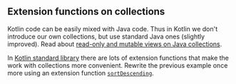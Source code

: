 ## Extension functions on collections

Kotlin code can be easily mixed with Java code.
Thus in Kotlin we don't introduce our own collections, but use standard Java ones (slightly improved).
Read about [read-only and mutable views on Java collections](http://blog.jetbrains.com/kotlin/2012/09/kotlin-m3-is-out/#Collections).

In [Kotlin standard library](http://kotlinlang.org/api/latest/jvm/stdlib/kotlin/)
there are lots of extension functions that make the work with collections more convenient.
Rewrite the previous example once more using an extension function
[`sortDescending`](http://kotlinlang.org/api/latest/jvm/stdlib/kotlin/sort-descending.html).